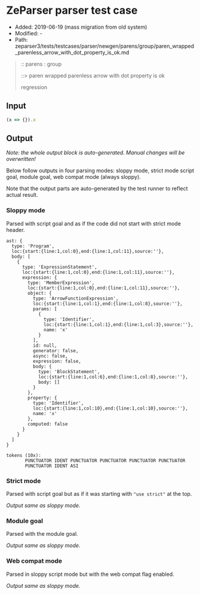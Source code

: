 # ZeParser parser test case

- Added: 2019-06-19 (mass migration from old system)
- Modified: -
- Path: zeparser3/tests/testcases/parser/newgen/parens/group/paren_wrapped_parenless_arrow_with_dot_property_is_ok.md

> :: parens : group
>
> ::> paren wrapped parenless arrow with dot property is ok
>
> regression

## Input

`````js
(x => {}).x
`````

## Output

_Note: the whole output block is auto-generated. Manual changes will be overwritten!_

Below follow outputs in four parsing modes: sloppy mode, strict mode script goal, module goal, web compat mode (always sloppy).

Note that the output parts are auto-generated by the test runner to reflect actual result.

### Sloppy mode

Parsed with script goal and as if the code did not start with strict mode header.

`````
ast: {
  type: 'Program',
  loc:{start:{line:1,col:0},end:{line:1,col:11},source:''},
  body: [
    {
      type: 'ExpressionStatement',
      loc:{start:{line:1,col:0},end:{line:1,col:11},source:''},
      expression: {
        type: 'MemberExpression',
        loc:{start:{line:1,col:0},end:{line:1,col:11},source:''},
        object: {
          type: 'ArrowFunctionExpression',
          loc:{start:{line:1,col:1},end:{line:1,col:8},source:''},
          params: [
            {
              type: 'Identifier',
              loc:{start:{line:1,col:1},end:{line:1,col:3},source:''},
              name: 'x'
            }
          ],
          id: null,
          generator: false,
          async: false,
          expression: false,
          body: {
            type: 'BlockStatement',
            loc:{start:{line:1,col:6},end:{line:1,col:8},source:''},
            body: []
          }
        },
        property: {
          type: 'Identifier',
          loc:{start:{line:1,col:10},end:{line:1,col:10},source:''},
          name: 'x'
        },
        computed: false
      }
    }
  ]
}

tokens (10x):
       PUNCTUATOR IDENT PUNCTUATOR PUNCTUATOR PUNCTUATOR PUNCTUATOR
       PUNCTUATOR IDENT ASI
`````

### Strict mode

Parsed with script goal but as if it was starting with `"use strict"` at the top.

_Output same as sloppy mode._

### Module goal

Parsed with the module goal.

_Output same as sloppy mode._

### Web compat mode

Parsed in sloppy script mode but with the web compat flag enabled.

_Output same as sloppy mode._
